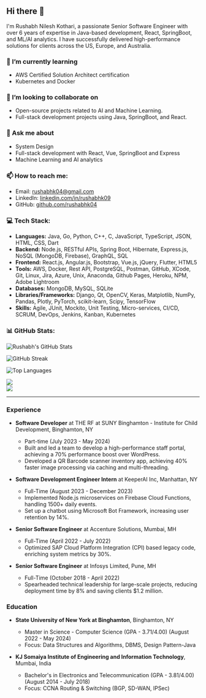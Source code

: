 ## Hi there 👋

I'm Rushabh Nilesh Kothari, a passionate Senior Software Engineer with over 6 years of expertise in Java-based development, React, SpringBoot, and ML/AI analytics. I have successfully delivered high-performance solutions for clients across the US, Europe, and Australia. 

### 🌱 I’m currently learning
- AWS Certified Solution Architect certification
- Kubernetes and Docker

### 👯 I’m looking to collaborate on
- Open-source projects related to AI and Machine Learning.
- Full-stack development projects using Java, SpringBoot, and React.

### 💬 Ask me about
- System Design
- Full-stack development with React, Vue, SpringBoot and Express
- Machine Learning and AI analytics

### 📫 How to reach me:
- Email: [rushabhk04@gmail.com](mailto:rushabhk04@gmail.com)
- LinkedIn: [linkedin.com/in/rushabhk09](https://www.linkedin.com/in/rushabhk09)
- GitHub: [github.com/rushabhk04](https://www.github.com/rushabhk04)

### 💻 Tech Stack:
- **Languages:** Java, Go, Python, C++, C, JavaScript, TypeScript, JSON, HTML, CSS, Dart
- **Backend:** Node.js, RESTful APIs, Spring Boot, Hibernate, Express.js, NoSQL (MongoDB, Firebase), GraphQL, SQL
- **Frontend:** React.js, Angular.js, Bootstrap, Vue.js, jQuery, Flutter, HTML5
- **Tools:** AWS, Docker, Rest API, PostgreSQL, Postman, GitHub, XCode, Git, Linux, Jira, Azure, Unix, Anaconda, Github Pages, Heroku, NPM, Adobe Lightroom
- **Databases:** MongoDB, MySQL, SQLite
- **Libraries/Frameworks:** Django, Qt, OpenCV, Keras, Matplotlib, NumPy, Pandas, Plotly, PyTorch, scikit-learn, Scipy, TensorFlow
- **Skills:** Agile, JUnit, Mockito, Unit Testing, Micro-services, CI/CD, SCRUM, DevOps, Jenkins, Kanban, Kubernetes

### 📊 GitHub Stats:

![Rushabh's GitHub Stats](https://github-readme-stats.vercel.app/api?username=rushabhk04&show_icons=true&theme=great-gatsby)

![GitHub Streak](https://github-readme-streak-stats.herokuapp.com/?user=rushabhk04&theme=great-gatsby)

![Top Languages](https://github-readme-stats.vercel.app/api/top-langs/?username=rushabhk04&layout=compact&theme=great-gatsby)

![](https://github-readme-streak-stats.herokuapp.com/?user=rushabhk04&theme=slateorange&hide_border=true)<br/>
![](https://github-readme-stats.vercel.app/api/top-langs/?username=rushabhk04&theme=slateorange&hide_border=true&include_all_commits=true&count_private=true&layout=compact)

---

### Experience
- **Software Developer** at THE RF at SUNY Binghamton - Institute for Child Development, Binghamton, NY
  - Part-time (July 2023 - May 2024)
  - Built and led a team to develop a high-performance staff portal, achieving a 70% performance boost over WordPress.
  - Developed a QR Barcode scanner inventory app, achieving 40% faster image processing via caching and multi-threading.

- **Software Development Engineer Intern** at KeeperAI Inc, Manhattan, NY
  - Full-Time (August 2023 - December 2023)
  - Implemented Node.js microservices on Firebase Cloud Functions, handling 1500+ daily events.
  - Set up a chatbot using Microsoft Bot Framework, increasing user retention by 14%.

- **Senior Software Engineer** at Accenture Solutions, Mumbai, MH
  - Full-Time (April 2022 - July 2022)
  - Optimized SAP Cloud Platform Integration (CPI) based legacy code, enriching system metrics by 30%.

- **Senior Software Engineer** at Infosys Limited, Pune, MH
  - Full-Time (October 2018 - April 2022)
  - Spearheaded technical leadership for large-scale projects, reducing deployment time by 8% and saving clients $1.2 million.

### Education
- **State University of New York at Binghamton**, Binghamton, NY
  - Master in Science - Computer Science (GPA - 3.71/4.00) (August 2022 - May 2024)
  - Focus: Data Structures and Algorithms, DBMS, Design Pattern-Java

- **KJ Somaiya Institute of Engineering and Information Technology**, Mumbai, India
  - Bachelor's in Electronics and Telecommunication (GPA - 3.81/4.00) (August 2014 - July 2018)
  - Focus: CCNA Routing & Switching (BGP, SD-WAN, IPSec)
